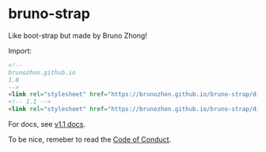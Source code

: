 # bruno-strap

Like boot-strap but made by Bruno Zhong!

Import:

```html
<!--
brunozhon.github.io
1.0
-->
<link rel="stylesheet" href="https://brunozhon.github.io/bruno-strap/dist/1.0/bruno-strap.css" />
<!-- 1.1 -->
<link rel="stylesheet" href="https://brunozhon.github.io/bruno-strap/dist/bruno-strap.css" />
```

For docs, see [v1.1 docs](/bruno-strap/docs/1.1/).

To be nice, remeber to read the [Code of Conduct](/bruno-strap/coc/).
